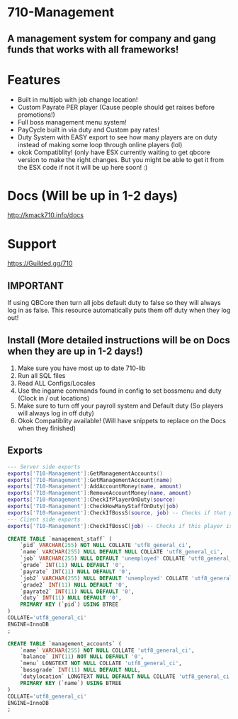 # 710-Management 
## A management system for company and gang funds that works with all frameworks! 
# Features 
- Built in multijob with job change location! 
- Custom Payrate PER player (Cause people should get raises before promotions!) 
- Full boss management menu system! 
- PayCycle built in via duty and Custom pay rates! 
- Duty System with EASY export to see how many players are on duty instead of making some loop through online players (lol) 
- okok Compatiblity! (only have ESX currently waiting to get qbcore version to make the right changes. But you might be able to get it from the ESX code if not it will be up here soon! :) 
# Docs (Will be up in 1-2 days)
http://kmack710.info/docs
# Support 
https://Guilded.gg/710 

## IMPORTANT 
If using QBCore then turn all jobs default duty to false so they will always log in as false. This resource automatically puts them off duty when they log out! 

## Install (More detailed instructions will be on Docs when they are up in 1-2 days!)
1. Make sure you have most up to date 710-lib 
2. Run all SQL files
3. Read ALL Configs/Locales 
4. Use the ingame commands found in config to set bossmenu and duty (Clock in / out locations)
5. Make sure to turn off your payroll system and Default duty (So players will always log in off duty)
6. Okok Compatiblity available! (Will have snippets to replace on the Docs when they finished)

## Exports 
```lua
--- Server side exports  
exports['710-Management']:GetManagementAccounts()
exports['710-Management']:GetManagementAccount(name)
exports['710-Management']:AddAccountMoney(name, amount)
exports['710-Management']:RemoveAccountMoney(name, amount)
exports['710-Management']:CheckIfPlayerOnDuty(source)
exports['710-Management']:CheckHowManyStaffOnDuty(job)
exports['710-Management']:CheckIfBossS(source, job) -- Checks if that player is a boss at the job you are looking for. 
--- Client side exports 
exports['710-Management']:CheckIfBossC(job) -- Checks if this player is boss. Can only be done client side on a player directly. Job is in here incase they are boss of another job and they highest grade is the same. 
```
```sql 
CREATE TABLE `management_staff` (
	`pid` VARCHAR(255) NOT NULL COLLATE 'utf8_general_ci',
	`name` VARCHAR(255) NULL DEFAULT NULL COLLATE 'utf8_general_ci',
	`job` VARCHAR(255) NULL DEFAULT 'unemployed' COLLATE 'utf8_general_ci',
	`grade` INT(11) NULL DEFAULT '0',
	`payrate` INT(11) NULL DEFAULT '0',
	`job2` VARCHAR(255) NULL DEFAULT 'unemployed' COLLATE 'utf8_general_ci',
	`grade2` INT(11) NULL DEFAULT '0',
	`payrate2` INT(11) NULL DEFAULT '0',
	`duty` INT(11) NULL DEFAULT '0',
	PRIMARY KEY (`pid`) USING BTREE
)
COLLATE='utf8_general_ci'
ENGINE=InnoDB
;

CREATE TABLE `management_accounts` (
	`name` VARCHAR(255) NOT NULL COLLATE 'utf8_general_ci',
	`balance` INT(11) NOT NULL DEFAULT '0',
	`menu` LONGTEXT NOT NULL COLLATE 'utf8_general_ci',
	`bossgrade` INT(11) NULL DEFAULT NULL,
	`dutylocation` LONGTEXT NULL DEFAULT NULL COLLATE 'utf8_general_ci',
	PRIMARY KEY (`name`) USING BTREE
)
COLLATE='utf8_general_ci'
ENGINE=InnoDB
;
```

